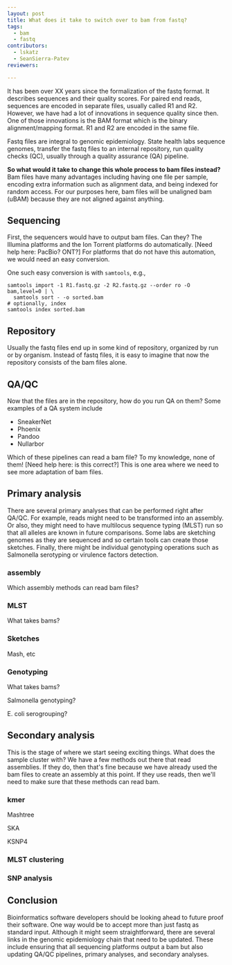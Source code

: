 ```yaml
---
layout: post
title: What does it take to switch over to bam from fastq?
tags:
  - bam
  - fastq 
contributors:
  - lskatz
  - SeanSierra-Patev
reviewers:

---
```


It has been over XX years since the formalization of the fastq format.
It describes sequences and their quality scores.
For paired end reads, sequences are encoded in separate files, usually called R1 and R2.
However, we have had a lot of innovations in sequence quality since then.
One of those innovations is the BAM format which is the binary alignment/mapping format.
R1 and R2 are encoded in the same file.

Fastq files are integral to genomic epidemiology.
State health labs sequence genomes,
transfer the fastq files to an internal repository,
run quality checks (QC), usually through a quality assurance (QA) pipeline.

**So what would it take to change this whole process to bam files instead?**
Bam files have many advantages including having one file per sample,
encoding extra information such as alignment data,
and being indexed for random access.
For our purposes here, bam files will be unaligned bam (uBAM)
because they are not aligned against anything.

## Sequencing

First, the sequencers would have to output bam files.
Can they?
The Illumina platforms and the Ion Torrent platforms do automatically.
[Need help here: PacBio? ONT?]
For platforms that do not have this automation,
we would need an easy conversion.

One such easy conversion is with `samtools`, e.g.,

```shell
samtools import -1 R1.fastq.gz -2 R2.fastq.gz --order ro -O bam,level=0 | \
  samtools sort - -o sorted.bam
# optionally, index
samtools index sorted.bam
```

## Repository

Usually the fastq files end up in some kind of repository, organized by
run or by organism.
Instead of fastq files, it is easy to imagine that now the 
repository consists of the bam files alone.

## QA/QC

Now that the files are in the repository, how do you run QA on them?
Some examples of a QA system include

* SneakerNet
* Phoenix
* Pandoo
* Nullarbor

Which of these pipelines can read a bam file?
To my knowledge, none of them! [Need help here: is this correct?]
This is one area where we need to see more adaptation of bam files.

## Primary analysis

There are several primary analyses that can be performed
right after QA/QC.
For example, reads might need to be transformed into an assembly.
Or also, they might need to have multilocus sequence typing (MLST)
run so that all alleles are known in future comparisons.
Some labs are sketching genomes as they are sequenced
and so certain tools can create those sketches.
Finally, there might be individual genotyping operations
such as Salmonella serotyping or virulence factors detection.

### assembly

Which assembly methods can read bam files?

### MLST

What takes bams?

### Sketches

Mash, etc

### Genotyping

What takes bams?

Salmonella genotyping?

E. coli serogrouping?

## Secondary analysis

This is the stage of where we start seeing exciting things.
What does the sample cluster with?
We have a few methods out there that read assemblies.
If they do, then that's fine because we have already used 
the bam files to create an assembly at this point.
If they use reads, then we'll need to make sure that these
methods can read bam.

### kmer

Mashtree

SKA

KSNP4

### MLST clustering

### SNP analysis

## Conclusion

Bioinformatics software developers should be looking ahead
to future proof their software.
One way would be to accept more than just fastq as standard
input.
Although it might seem straightforward, there are several
links in the genomic epidemiology chain that need to be
updated.
These include ensuring that all sequencing platforms output a bam
but also updating QA/QC pipelines, primary analyses, and
secondary analyses.

